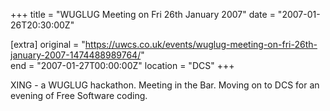 +++
title = "WUGLUG Meeting on Fri 26th January 2007"
date = "2007-01-26T20:30:00Z"

[extra]
original = "https://uwcs.co.uk/events/wuglug-meeting-on-fri-26th-january-2007-1474488989764/"    
end = "2007-01-27T00:00:00Z"
location = "DCS"
+++

XING - a WUGLUG hackathon. Meeting in the Bar. Moving on to DCS for an evening of Free Software coding.

